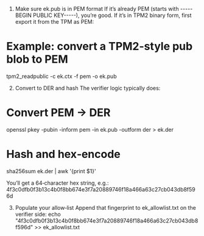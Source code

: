 1. Make sure ek.pub is in PEM format If it’s already PEM (starts with -----BEGIN PUBLIC KEY-----), you’re good. If it’s in TPM2 binary form, first export it from the TPM as PEM:
# Example: convert a TPM2-style pub blob to PEM
tpm2_readpublic -c ek.ctx -f pem -o ek.pub

2. Convert to DER and hash The verifier logic typically does:
# Convert PEM → DER
openssl pkey -pubin -inform pem -in ek.pub -outform der > ek.der

# Hash and hex‑encode
sha256sum ek.der | awk '{print $1}'

You’ll get a 64‑character hex string, e.g.:
4f3c0dfb0f3b13c4b0f8bb674e3f7a20889746f18a466a63c27cb043db8f596d

3. Populate your allow‑list Append that fingerprint to ek_allowlist.txt on the verifier side:
echo "4f3c0dfb0f3b13c4b0f8bb674e3f7a20889746f18a466a63c27cb043db8f596d" >> ek_allowlist.txt
